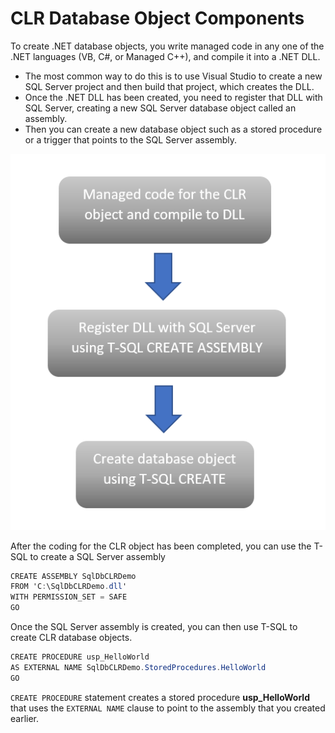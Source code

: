 # CLR Database Object Components

To create .NET database objects, you write managed code in any one of the .NET languages (VB, C#, or Managed C++), and compile it into a .NET DLL. 

 - The most common way to do this is to use Visual Studio to create a new SQL Server project and then build that project, which creates the DLL. 
 - Once the .NET DLL has been created, you need to register that DLL with SQL Server, creating a new SQL Server database object called an assembly.  
 - Then you can create a new database object such as a stored procedure or a trigger that points to the SQL Server assembly.

<img src="https://raw.githubusercontent.com/zzzprojects/sqlclr-tutorial/master/docs/images/clr-database-object-components.png">

After the coding for the CLR object has been completed, you can use the T-SQL to create a SQL Server assembly

```csharp
CREATE ASSEMBLY SqlDbCLRDemo 
FROM 'C:\SqlDbCLRDemo.dll' 
WITH PERMISSION_SET = SAFE
GO
```

Once the SQL Server assembly is created, you can then use T-SQL to create CLR database objects.

```csharp
CREATE PROCEDURE usp_HelloWorld
AS EXTERNAL NAME SqlDbCLRDemo.StoredProcedures.HelloWorld
GO
```

`CREATE PROCEDURE` statement creates a stored procedure **usp_HelloWorld** that uses the `EXTERNAL NAME` clause to point to the assembly that you created earlier.
